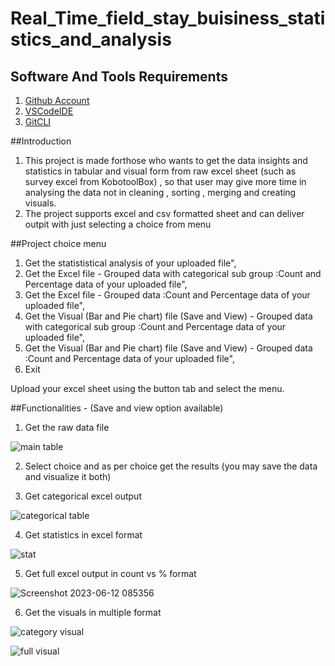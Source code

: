# Real_Time_field_stay_buisiness_statistics_and_analysis

## Software And Tools Requirements

1. [Github Account](https://github.com)
3. [VSCodeIDE](https://code.visualstudio.com/)
4. [GitCLI](https://git-scm.com/book/en/v2/Getting-Started-The-Command-Line)

##Introduction

1. This project is made forthose who wants to get the data insights and statistics in tabular and visual form from raw excel sheet (such as survey excel from KobotoolBox) , so that user may give more time in analysing the data not in cleaning , sorting , merging and creating visuals.
2. The project supports excel and csv formatted sheet and can deliver outpit with just selecting a choice from menu

##Project choice menu

1. Get the statististical analysis of your uploaded file",
2. Get the Excel file - Grouped data with categorical sub group :Count and Percentage data of your uploaded file",
3. Get the Excel file - Grouped data :Count and Percentage data of your uploaded file",
4. Get the Visual (Bar and Pie chart) file (Save and View) - Grouped data with categorical sub group :Count and Percentage data of your uploaded file",
5. Get the Visual (Bar and Pie chart) file (Save and View) - Grouped data :Count and Percentage data of your uploaded file",
0. Exit

Upload your excel sheet using the button tab and select the menu.

##Functionalities - (Save and view option available)

1. Get the raw data file

![main table](https://github.com/Akash16511/Real_Time_field_stay_buisiness_statistics_and_analysis/assets/86300718/6fa1d4ed-8181-4f30-96be-3fb33ddbc033)

2. Select choice and as per choice get the results (you may save the data and visualize it both)

3. Get categorical excel output

![categorical table](https://github.com/Akash16511/Real_Time_field_stay_buisiness_statistics_and_analysis/assets/86300718/ff321d3f-95e3-4bb6-b336-b54a1f958bb5)

4. Get statistics in excel format

![stat](https://github.com/Akash16511/Real_Time_field_stay_buisiness_statistics_and_analysis/assets/86300718/17860d0e-f255-492d-a4e3-5d0b718dba30)

5. Get full excel output in count vs % format

![Screenshot 2023-06-12 085356](https://github.com/Akash16511/Real_Time_field_stay_buisiness_statistics_and_analysis/assets/86300718/f940227e-c9c5-4403-abf3-b6a7173d4473)

6. Get the visuals in multiple format

![category visual](https://github.com/Akash16511/Real_Time_field_stay_buisiness_statistics_and_analysis/assets/86300718/ea2f7b04-1397-405d-a7e6-12223e7dc376)

![full visual](https://github.com/Akash16511/Real_Time_field_stay_buisiness_statistics_and_analysis/assets/86300718/7abb0e57-eb4c-48be-8b99-63b59f394c99)



